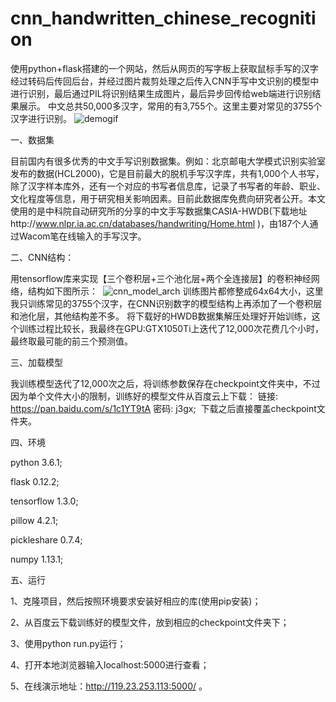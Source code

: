 # cnn_handwritten_chinese_recognition
   使用python+flask搭建的一个网站，然后从网页的写字板上获取鼠标手写的汉字经过转码后传回后台，并经过图片裁剪处理之后传入CNN手写中文识别的模型中进行识别，最后通过PIL将识别结果生成图片，最后异步回传给web端进行识别结果展示。
   中文总共50,000多汉字，常用的有3,755个。这里主要对常见的3755个汉字进行识别。
  ![demogif](https://github.com/taosir/cnn_handwritten_chinese_recognition/blob/master/cnn_handwrite_chinese_recognize.gif) 

一、数据集

  目前国内有很多优秀的中文手写识别数据集。例如：北京邮电大学模式识别实验室发布的数据(HCL2000)，它是目前最大的脱机手写汉字库，共有1,000个人书写，除了汉字样本库外，还有一个对应的书写者信息库，记录了书写者的年龄、职业、文化程度等信息，用于研究相关影响因素。目前此数据库免费向研究者公开。本文使用的是中科院自动研究所的分享的中文手写数据集CASIA-HWDB(下载地址http://www.nlpr.ia.ac.cn/databases/handwriting/Home.html )，由187个人通过Wacom笔在线输入的手写汉字。

二、CNN结构：

  用tensorflow库来实现【三个卷积层+三个池化层+两个全连接层】的卷积神经网络，结构如下图所示：
  ![cnn_model_arch](https://github.com/taosir/cnn_handwritten_chinese_recognition/blob/master/cnn_handwrite_chinese_recognize_arch.png) 
  训练图片都修整成64x64大小，这里我只训练常见的3755个汉字，在CNN识别数字的模型结构上再添加了一个卷积层和池化层，其他结构差不多。
  将下载好的HWDB数据集解压处理好开始训练，这个训练过程比较长，我最终在GPU:GTX1050Ti上迭代了12,000次花费几个小时，最终取最可能的前三个预测值。
  
三、加载模型

  我训练模型迭代了12,000次之后，将训练参数保存在checkpoint文件夹中，不过因为单个文件大小的限制，训练好的模型文件从百度云上下载：
  链接: https://pan.baidu.com/s/1c1YT9tA 密码: j3gx;
  下载之后直接覆盖checkpoint文件夹。

四、环境

  python 3.6.1;

  flask 0.12.2;

  tensorflow 1.3.0;

  pillow 4.2.1;

  pickleshare 0.7.4;

  numpy 1.13.1;

五、运行

  1、克隆项目，然后按照环境要求安装好相应的库(使用pip安装)；

  2、从百度云下载训练好的模型文件，放到相应的checkpoint文件夹下；

  3、使用python run.py运行；

  4、打开本地浏览器输入localhost:5000进行查看；

  5、在线演示地址：http://119.23.253.113:5000/ 。



  
  
  

